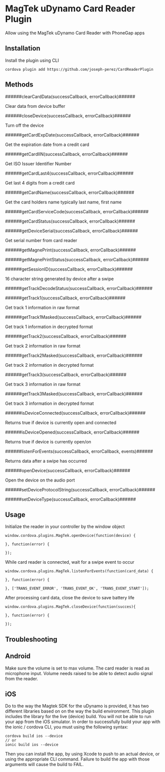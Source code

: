 # MagTek uDynamo Card Reader Plugin #

Allow using the MagTek uDynamo Card Reader with PhoneGap apps

Installation
------------

Install the plugin using CLI

```
cordova plugin add https://github.com/joseph-perez/CardReaderPlugin
```

Methods
-------

######clearCardData(successCallback, errorCallback)######

Clear data from device buffer

######closeDevice(successCallback, errorCallback)######

Turn off the device

######getCardExpDate(successCallback, errorCallback)######

Get the expiration date from a credit card

######getCardIIN(successCallback, errorCallback)######

Get ISO Issuer Identifier Number

######getCardLast4(successCallback, errorCallback)######

Get last 4 digits from a credit card

######getCardName(successCallback, errorCallback)######

Get the card holders name typically last name, first name

######getCardServiceCode(successCallback, errorCallback)######

######getCardStatus(successCallback, errorCallback)######

######getDeviceSerial(successCallback, errorCallback)######

Get serial number from card reader

######getMagnePrint(successCallback, errorCallback)######

######getMagnePrintStatus(successCallback, errorCallback)######

######getSessionID(successCallback, errorCallback)######

16 character string generated by device after a swipe

######getTrackDecodeStatus(successCallback, errorCallback)######

######getTrack1(successCallback, errorCallback)######

Get track 1 information in raw format

######getTrack1Masked(successCallback, errorCallback)######

Get track 1 information in decrypted format

######getTrack2(successCallback, errorCallback)######

Get track 2 information in raw format

######getTrack2Masked(successCallback, errorCallback)######

Get track 2 information in decrypted format

######getTrack3(successCallback, errorCallback)######

Get track 3 information in raw format

######getTrack3Masked(successCallback, errorCallback)######

Get track 3 information in decrypted format

######isDeviceConnected(successCallback, errorCallback)######

Returns true if device is currently open and connected

######isDeviceOpened(successCallback, errorCallback)######

Returns true if device is currently open/on

######listenForEvents(successCallback, errorCallback, events)######

Returns data after a swipe has occurred

######openDevice(successCallback, errorCallback)######

Open the device on the audio port

######setDeviceProtocolString(successCallback, errorCallback)######

######setDeviceType(successCallback, errorCallback)######


Usage
-----

Initialize the reader in your controller by the window object

```
window.cordova.plugins.MagTek.openDevice(function(device) {

}, function(error) {

});
```

While card reader is connected, wait for a swipe event to occur
```
window.cordova.plugins.MagTek.listenForEvents(function(card_data) {

}, function(error) {

}, ['TRANS_EVENT_ERROR', 'TRANS_EVENT_OK', 'TRANS_EVENT_START']);
```

After processing card data, close the device to save battery life

```
window.cordova.plugins.MagTek.closeDevice(function(succes){

}, function(error) {

});
```

## Troubleshooting ##

Android
-------

Make sure the volume is set to max volume. The card reader is read as microphone input.
Volume needs raised to be able to detect audio signal from the reader.


iOS
---

Do to the way the Magtek SDK for the uDynamo is provided, it has two different libraries based on
 on the way the build environment. This plugin includes the library for the live (device) build.
 You will not be able to run your app from the iOS simulator. In order to successfully build your
 app with the ionic / cordova CLI, you must using the following syntax:

 ```
 cordova build ios --device
 // or
 ionic build ios --device
 ```

 Then you can install the app, by using Xcode to push to an actual device, or using the appropriate
 CLI command. Failure to build the app with those arguments will cause the build to FAIL.
